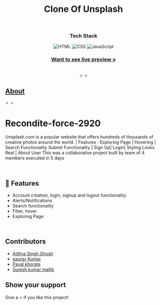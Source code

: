 <h1 align="center"> Clone Of Unsplash</h1> 
<br />
<h3 align="center">Tech Stack</h3>
<p align="center">
    <img src="https://img.shields.io/badge/HTML5-E34F26?style=for-the-badge&logo=html5&logoColor=white" alt="HTML" />
    <img src="https://img.shields.io/badge/CSS3-1572B6?style=for-the-badge&logo=css3&logoColor=white" alt="CSS"/>
    <img src="https://img.shields.io/badge/JavaScript-323330?style=for-the-badge&logo=javascript&logoColor=F7DF1E" alt="JavaScript"/> 

</p>

<h3 align="center"><a href="https://comfy-palmier-30bd29.netlify.app/"><strong>Want to see live preview »</strong></a></h3>

<p align="center"> 
    <br />&#10023;
     &#10023;     
    <h2><a href="#About">About</a></h2>&#10023;
    &#10023;
  </p>
  
  # Recondite-force-2920
Unsplash.com is a popular website that offers hundreds of thousands of creative photos around the world. 
| Features : Exploring Page | Hovering | Search Functionality 
Submit Functionality | Sign Up| Login| Styling Looks Real | About User
This was a collaborative project built by team of 4 members executed in 5 days
  
<br />


## 🚀 Features
- Account creation, login, signup and logout functionality.
- Alerts/Notifications
- Search functionality
- Filter, hover
- Exploring Page



<br/>

## Contributors

- [Aditya Singh Ghosh](https://github.com/Adii1707) 
- [saurav Kumar](https://github.com/sauravugi)
- [Payal khorate](https://github.com/payalkhorate)
- [Suresh kumar mallik](https://github.com/suresh170411)



## Show your support

Give a ⭐ if you like this project!
